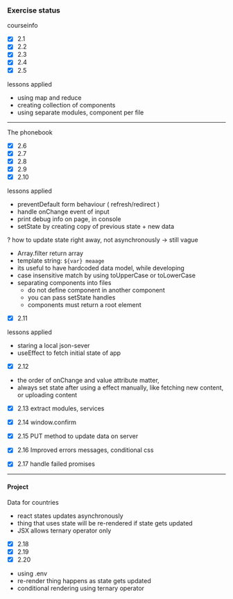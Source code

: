 ### Exercise status

courseinfo 
- [x] 2.1
- [x] 2.2 
- [x] 2.3
- [x] 2.4 
- [x] 2.5

lessons applied 
- using map and reduce
- creating collection of components 
- using separate modules, component per file

---

The phonebook
- [x] 2.6
- [x] 2.7
- [x] 2.8
- [x] 2.9
- [x] 2.10

lessons applied 
- preventDefault form behaviour ( refresh/redirect )
- handle onChange event of input 
- print debug info on page, in console
- setState by creating copy of previous state + new data

? how to update state right away, not asynchronously -> still vague

- Array.filter return array
- template string: `${var} meaage `
- its useful to have hardcoded data model, while developing
- case insensitive match by using toUpperCase or toLowerCase
- separating components into files 
    - do not define component in another component
    - you can pass setState handles
    - components must return a root element 

- [x] 2.11

lessons applied
- staring a local json-sever 
- useEffect to fetch initial state of app


- [x] 2.12

- the order of onChange and value attribute matter, 
- always set state after using a effect manually, like fetching new content, 
or uploading content

- [x] 2.13 extract modules, services

- [x] 2.14 window.confirm
- [x] 2.15 PUT method to update data on server 
- [x] 2.16 Improved errors messages, conditional css 
- [x] 2.17 handle failed promises

---

#### Project 
Data for countries

- react states updates asynchronously
- thing that uses state will be re-rendered if state gets updated
- JSX allows ternary operator only

- [x] 2.18
- [x] 2.19
- [x] 2.20

- using .env 
- re-render thing happens as state gets updated
- conditional rendering using ternary operator
